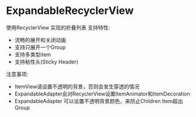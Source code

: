 # ExpandableRecyclerView
使用RecyclerView 实现的折叠列表
支持特性:
- 流畅的展开和关闭动画
- 支持只展开一个Group
- 支持多类型item
- 支持粘性头(Sticky Header)

注意事项:
- ItemView请设置不透明的背景，否则会发生穿透的情况
- ExpandableAdapter会对RecyclerView设置ItemAnimator和ItemDecoration
- ExpandableAdapter 可以设置不透明背景颜色，来防止Children Item超出 Group

